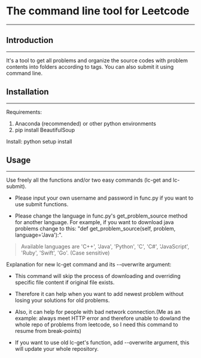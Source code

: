# The command line tool for Leetcode
------------------------------------

## Introduction
---------------
It's a tool to get all problems and organize the source codes with problem contents
into folders according to tags. You can also submit it using command line.

## Installation
---------------
Requirements:
1. Anaconda (recommended) or other python environments
2. pip install BeautifulSoup

Install:
python setup install

## Usage
--------
Use freely all the functions and/or two easy commands (lc-get and lc-submit).
* Please input your own username and password in func.py if you want to use submit functions.

* Please change the language in func.py's get_problem_source method for another language. For example, if you want to download java problems change to this: "def get_problem_source(self, problem, language='Java'):". 
> Available languages are 'C++', 'Java', 'Python', 'C', 'C#', 'JavaScript', 'Ruby', 'Swift', 'Go'. (Case sensitive)


Explanation for new lc-get command and its --overwrite argument:
* This command will skip the process of downloading and overriding specific file content if original file exists.

* Therefore it can help when you want to add newest problem without losing your solutions for old problems.

* Also, it can help for people with bad network connection.(Me as an example: always meet HTTP error and therefore unable to dowland the whole repo of problems from leetcode, so I need this command to resume from break-points)

* If you want to use old lc-get's function, add --overwrite argument, this will update your whole repository.
